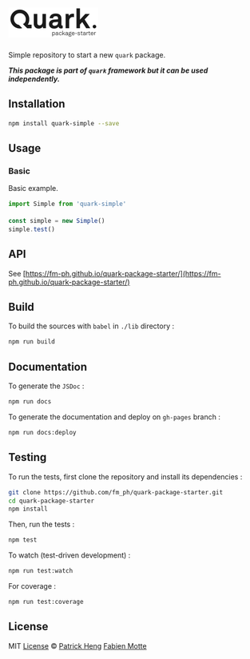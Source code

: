 # [<img src="logo.png" alt="quark-package-starter" width="180">](https://github.com/fm-ph/quark-package-starter)

Simple repository to start a new `quark` package.

___This package is part of `quark` framework but it can be used independently.___

## Installation

```sh
npm install quark-simple --save
```

## Usage

### Basic

Basic example.

```js
import Simple from 'quark-simple'

const simple = new Simple()
simple.test()
```

## API

See [https://fm-ph.github.io/quark-package-starter/](https://fm-ph.github.io/quark-package-starter/)

## Build

To build the sources with `babel` in `./lib` directory :

```sh
npm run build
```

## Documentation

To generate the `JSDoc` :

```sh
npm run docs
```

To generate the documentation and deploy on `gh-pages` branch :

```sh
npm run docs:deploy
```

## Testing

To run the tests, first clone the repository and install its dependencies :

```sh
git clone https://github.com/fm_ph/quark-package-starter.git
cd quark-package-starter
npm install
```

Then, run the tests :

```sh
npm test
```

To watch (test-driven development) :

```sh
npm run test:watch
```

For coverage :

```sh
npm run test:coverage
```

## License

MIT [License](LICENSE.md) © [Patrick Heng](http://hengpatrick.fr/) [Fabien Motte](http://fabienmotte.com/) 
